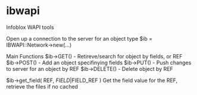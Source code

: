 ibwapi
======

Infoblox WAPI tools

Open up a connection to the server for an object type $ib = IBWAPI::Network->new(...)

Main Functions
$ib->GET() - Retireve/search for object by fields, or REF
$ib->POST() - Add an object specifinying fields
$ib->PUT() - Push changes to server for an object by REF
$ib->DELETE() - Delete object by REF

$ib->get_field( REF, $FIELD|$FIELD_REF )
	Get the field value for the REF, retrieve the files if no cached
